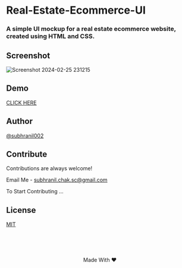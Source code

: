 # Real-Estate-Ecommerce-UI

### A simple UI mockup for a real estate ecommerce website, created using HTML and CSS.

## Screenshot

![Screenshot 2024-02-25 231215](https://github.com/subhranil002/Real-Estate-Ecommerce-UI/assets/106914208/85800877-fd82-4ccb-a555-7d336d5ac429)

## Demo

[CLICK HERE](https://real-estate-ecommerce-ui.netlify.app)

## Author

[@subhranil002](https://www.github.com/subhranil002)

## Contribute

Contributions are always welcome!

Email Me - subhranil.chak.sc@gmail.com

To Start Contributing ...


## License

[MIT](https://github.com/subhranil002/Real-Estate-Ecommerce-UI?tab=MIT-1-ov-file)

<br/><br/><br/>
<p align="center">Made With ❤️</p>
